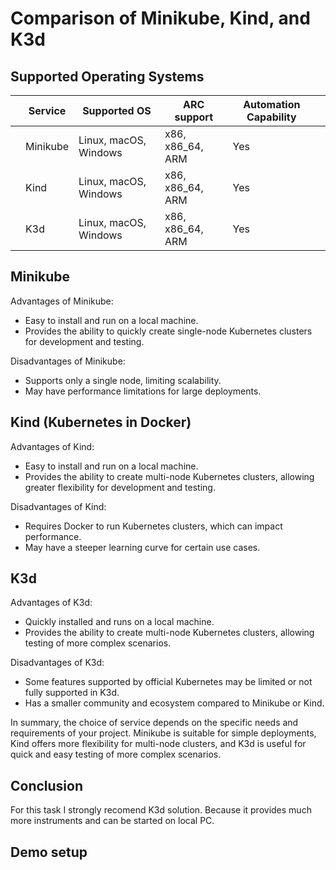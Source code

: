 # Comparison of Minikube, Kind, and K3d

## Supported Operating Systems

| | Service    | Supported OS          |ARC support     |   Automation Capability | |
|-|------------|-----------------------|----------------|-------------------------|-|
| | Minikube   | Linux, macOS, Windows |x86, x86_64, ARM|               Yes       | |
| | Kind       | Linux, macOS, Windows |x86, x86_64, ARM|               Yes       | |
| | K3d        | Linux, macOS, Windows |x86, x86_64, ARM|               Yes       | |

## Minikube

Advantages of Minikube:
- Easy to install and run on a local machine.
- Provides the ability to quickly create single-node Kubernetes clusters for development and testing.

Disadvantages of Minikube:
- Supports only a single node, limiting scalability.
- May have performance limitations for large deployments.

## Kind (Kubernetes in Docker)

Advantages of Kind:
- Easy to install and run on a local machine.
- Provides the ability to create multi-node Kubernetes clusters, allowing greater flexibility for development and testing.

Disadvantages of Kind:
- Requires Docker to run Kubernetes clusters, which can impact performance.
- May have a steeper learning curve for certain use cases.

## K3d

Advantages of K3d:
- Quickly installed and runs on a local machine.
- Provides the ability to create multi-node Kubernetes clusters, allowing testing of more complex scenarios.

Disadvantages of K3d:
- Some features supported by official Kubernetes may be limited or not fully supported in K3d.
- Has a smaller community and ecosystem compared to Minikube or Kind.

In summary, the choice of service depends on the specific needs and requirements of your project. Minikube is suitable for simple deployments, Kind offers more flexibility for multi-node clusters, and K3d is useful for quick and easy testing of more complex scenarios.

## Conclusion

For this task I strongly recomend K3d solution. Because it provides much more instruments and can be started on local PC.

## Demo setup
